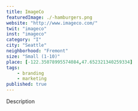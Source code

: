 ```yaml
---
title: ImageCo
featuredImage: ./-hamburgers.png
website: "http://www.imageco.com/"
twit: "imageco"
inst: "imageco"
category: "I"
city: "Seattle"
neighborhood: "Fremont"
size: "Small (1-10)"
place: [-122.35078995574084,47.652321340259334]
tags:
    - branding
    - marketing
published: true
---
```


Description
